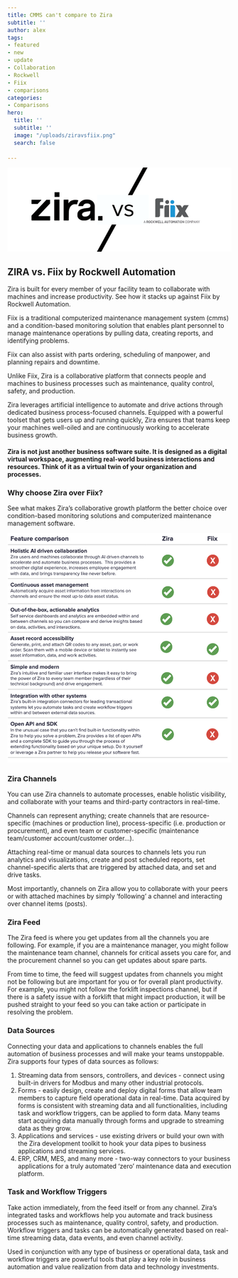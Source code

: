 ```yaml
---
title: CMMS can't compare to Zira
subtitle: ''
author: alex
tags:
- featured
- new
- update
- Collaboration
- Rockwell
- Fiix
- comparisons
categories:
- Comparisons
hero:
  title: ''
  subtitle: ''
  image: "/uploads/ziravsfiix.png"
  search: false

---
```

![](/uploads/ziravsfiix.png)

## ZIRA vs. Fiix by Rockwell Automation

Zira is built for every member of your facility team to collaborate with machines and increase productivity.  See how it stacks up against Fiix by Rockwell Automation.

Fiix is a traditional computerized maintenance management system (cmms) and a condition-based monitoring solution that enables plant personnel to manage maintenance operations by pulling data, creating reports, and identifying problems.

Fiix can also assist with parts ordering, scheduling of manpower, and planning repairs and downtime.

Unlike Fiix, Zira is a collaborative platform that connects people and machines to business processes such as maintenance, quality control, safety, and production.

Zira leverages artificial intelligence to automate and drive actions through dedicated business process-focused channels. Equipped with a powerful toolset that gets users up and running quickly, Zira ensures that teams keep your machines well-oiled and are continuously working to accelerate business growth.

#### Zira is not just another business software suite. It is designed as a digital virtual workspace, augmenting real-world business interactions and resources. Think of it as a virtual twin of your organization and processes.

### **Why choose Zira over Fiix?**

See what makes Zira’s collaborative growth platform the better choice over condition-based monitoring solutions and computerized maintenance management software.

![](/uploads/screen-shot-2021-08-03-at-10-45-55-am.png)

### **Zira Channels**

You can use Zira channels to automate processes, enable holistic visibility, and collaborate with your teams and third-party contractors in real-time.

Channels can represent anything; create channels that are resource-specific (machines or production line), process-specific (i.e. production or procurement), and even team or customer-specific (maintenance team/customer account/customer order…).

Attaching real-time or manual data sources to channels lets you run analytics and visualizations, create and post scheduled reports, set channel-specific alerts that are triggered by attached data, and set and drive tasks.

Most importantly, channels on Zira allow you to collaborate with your peers or with attached machines by simply ‘following’ a channel and interacting over channel items (posts).

### **Zira Feed**

The Zira feed is where you get updates from all the channels you are following. For example, if you are a maintenance manager, you might follow the maintenance team channel, channels for critical assets you care for, and the procurement channel so you can get updates about spare parts.

From time to time, the feed will suggest updates from channels you might not be following but are important for you or for overall plant productivity. For example, you might not follow the forklift inspections channel, but if there is a safety issue with a forklift that might impact production, it will be pushed straight to your feed so you can take action or participate in resolving the problem.

### **Data Sources**

Connecting your data and applications to channels enables the full automation of business processes and will make your teams unstoppable. Zira supports four types of data sources as follows:

1. Streaming data from sensors, controllers, and devices - connect using built-in drivers for Modbus and many other industrial protocols.
2. Forms - easily design, create and deploy digital forms that allow team members to capture field operational data in real-time. Data acquired by forms is consistent with streaming data and all functionalities, including task and workflow triggers, can be applied to form data. Many teams start acquiring data manually through forms and upgrade to streaming data as they grow.
3. Applications and services - use existing drivers or build your own with the Zira development toolkit to hook your data pipes to business applications and streaming services.
4. ERP, CRM, MES, and many more - two-way connectors to your business applications for a truly automated ‘zero’ maintenance data and execution platform.

### **Task and Workflow Triggers**

Take action immediately, from the feed itself or from any channel. Zira’s integrated tasks and workflows help you automate and track business processes such as maintenance, quality control, safety, and production. Workflow triggers and tasks can be automatically generated based on real-time streaming data, data events, and even channel activity.

Used in conjunction with any type of business or operational data, task and workflow triggers are powerful tools that play a key role in business automation and value realization from data and technology investments.